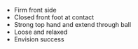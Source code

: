 - Firm front side
- Closed front foot at contact
- Strong top hand and extend through ball
- Loose and relaxed
- Envision success